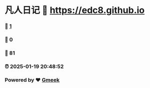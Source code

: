 # 凡人日记 :link: https://edc8.github.io 
### :page_facing_up: [1](https://edc8.github.io/tag.html) 
### :speech_balloon: 0 
### :hibiscus: 81 
### :alarm_clock: 2025-01-19 20:48:52 
### Powered by :heart: [Gmeek](https://github.com/Meekdai/Gmeek)
